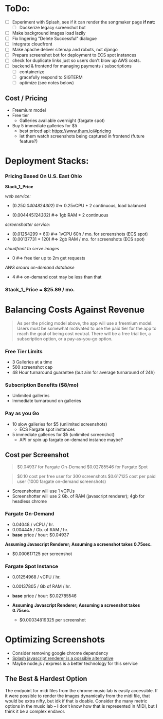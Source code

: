 # ToDo:

- [ ] Experiment with Splash, see if it can render the songmaker page
**if not:**
    - [ ] Dockerize legacy screenshot bot
- [ ] Make background images load lazily
- [ ] Fix lingering "Delete Successful" dialogue
- [ ] Integrate cloudfront
- [ ] Make apache deliver sitemap and robots, not django
- [ ] Prepare screenshot bot for deployment to ECS spot instances
- [ ] check for duplicate links just so users don't blow up AWS costs.
- [ ] backend & frontend for managing payments / subscriptions
  - [ ] containerize
  - [ ] gracefully respond to SIGTERM
  - [ ] optimize (see notes below)

## Cost / Pricing

- Freemium model
- Free tier
  - Galleries available overnight (fargate spot)
- Buy 5 immediate galleries for \$5
  - best priced api: https://www.thum.io/#pricing
  - let them watch screenshots being captured in frontend
    (future feature?)

# Deployment Stacks:

### Pricing Based On U.S. East Ohio

**Stack_1_Price**

_web service:_

- (0.25*0.04048*24*30*2) #=> 0.25vCPU \* 2 continuous, load balanced

- (0.004445*1*24*30*2) #=> 1gb RAM \* 2 continuous

_screenshotter service:_

- (0.01254299 \* 60) #=> 1vCPU 60h / mo. for screenshots (ECS spot)
- (0.00137731 \* 120) #=> 2gb RAM / mo. for screenshots (ECS spot)

_cloudfront to serve images_

- 0 #=> free tier up to 2m get requests

_AWS aroura on-demand database_

- 4 #=> on-demand cost may be less than that

### Stack_1_Price = \$25.89 / mo.

# Balancing Costs Against Revenue

> As per the pricing model above, the app will use a freemium model. Users must be somewhat motivated to use the paid tier for the app to reach the goal of being cost neutral. There will be a free trial tier, a subscription option, or a pay-as-you-go option.

### Free Tier Limits

- 3 Galleries at a time
- 500 screenshot cap
- 48 Hour turnaround guarantee (but aim for average turnaround of 24h)

### Subscription Benefits (\$8/mo)

- Unlimited galleries
- Immediate turnaround on galleries

### Pay as you Go

- 10 slow galleries for \$5 (unlimited screenshots)
  - ECS Fargate spot instances
- 5 immediate galleries for \$5 (unlimited screenshot)
  - API or spin up fargate on-demand instance maybe?

## Cost per Screenshot

> \$0.04937 for Fargate On-Demand
> \$0.02785546 for Fargate Spot

> \$0.10 cost per free user for 300 screenshots
> \$0.617125 cost per paid user (1000 fargate on-demand screenshots)

- Screenshotter will use 1 vCPUs
- Screenshotter will use 2 Gb. of RAM (javascript renderer); 4gb for headless chrome

### Fargate On-Demand

- 0.04048 / vCPU / hr.
- 0.004445 / Gb. of RAM / hr.
- **base** price / hour: \$0.04937

**Assuming Javascript Renderer; Assuming a screenshot takes 0.75sec.**

- \$0.000617125 per screenshot

### Fargate Spot Instance

- 0.01254968 / vCPU / hr.
- 0.00137805 / Gb of RAM / hr.
- **base** price / hour: \$0.02785546

- **Assuming Javascript Renderer; Assuming a screenshot takes 0.75sec.**

  - \$0.00034819325 per screenshot

# Optimizing Screenshots

- Consider removing google chrome dependency
- [Splash javascript renderer is a possible alternative](https://splash.readthedocs.io/en/stable/)
- Maybe node.js / express is a better technology for this service

## The Best & Hardest Option

The endpoint for midi files from the chrome music lab is easily accessible. If it were possible to render the images dynamically from the midi file, that would be extra nifty, but idk if that is doable. Consider the many metric options in the music lab – I don't know how that is represented in MIDI, but I think it be a complex endavor.
